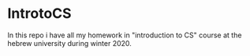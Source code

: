 # IntrotoCS
In this repo i have all my homework in "introduction to CS" course at the hebrew university during winter 2020.
